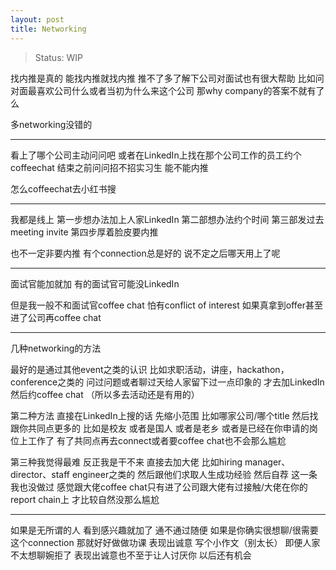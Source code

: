 ```yaml
---
layout: post
title: Networking
---
```

> Status: WIP

找内推是真的 能找内推就找内推 推不了多了解下公司对面试也有很大帮助 比如问对面最喜欢公司什么或者当初为什么来这个公司 那why company的答案不就有了么

多networking没错的

---

看上了哪个公司主动问问吧 或者在LinkedIn上找在那个公司工作的员工约个coffeechat 结束之前问问招不招实习生 能不能内推

怎么coffeechat去小红书搜

---

我都是线上 第一步想办法加上人家LinkedIn 第二部想办法约个时间 第三部发过去meeting invite 第四步厚着脸皮要内推

也不一定非要内推 有个connection总是好的 说不定之后哪天用上了呢

---

面试官能加就加 有的面试官可能没LinkedIn 

但是我一般不和面试官coffee chat 怕有conflict of interest 如果真拿到offer甚至进了公司再coffee chat

---

几种networking的方法

最好的是通过其他event之类的认识 比如求职活动，讲座，hackathon，conference之类的 问过问题或者聊过天给人家留下过一点印象的 才去加LinkedIn然后约coffee chat （所以多去活动还是有用的）

第二种方法 直接在LinkedIn上搜的话 先缩小范围 比如哪家公司/哪个title 然后找跟你共同点更多的 比如是校友 或者是国人 或者是老乡 或者是已经在你申请的岗位上工作了 有了共同点再去connect或者要coffee chat也不会那么尴尬

第三种我觉得最难 反正我是干不来 直接去加大佬 比如hiring manager、director、staff engineer之类的 然后跟他们求取人生成功经验 然后自荐 这一条我也没做过 感觉跟大佬coffee chat只有进了公司跟大佬有过接触/大佬在你的report chain上 才比较自然没那么尴尬

---

如果是无所谓的人 看到感兴趣就加了 通不通过随便 如果是你确实很想聊/很需要这个connection 那就好好做做功课 表现出诚意 写个小作文（别太长） 即便人家不太想聊婉拒了 表现出诚意也不至于让人讨厌你 以后还有机会
